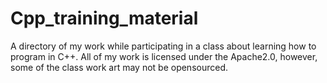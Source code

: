 # Cpp_training_material

A directory of my work while participating in a class about learning how to program in C++.
All of my work is licensed under the Apache2.0, however, some of the class work art may not be opensourced.


